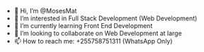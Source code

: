 - 👋 Hi, I’m @MosesMat
- 👀 I’m interested in Full Stack Development (Web Development)
- 🌱 I’m currently learning Front End Development
- 💞️ I’m looking to collaborate on Web Development at large
- 📫 How to reach me: +255758751311 (WhatsApp Only)

<!---
MosesMat/MosesMat is a ✨ special ✨ repository because its `README.md` (this file) appears on your GitHub profile.
You can click the Preview link to take a look at your changes.
--->
